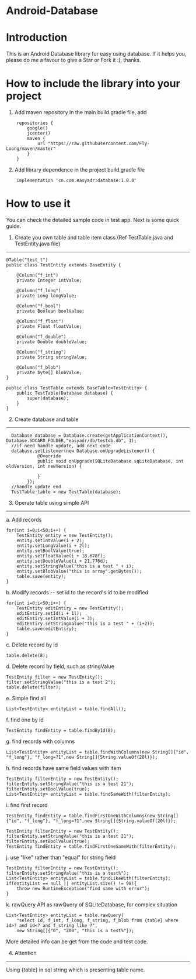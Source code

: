 # Android-Database


Introduction
====
This is an Android Database library for easy using database.
If it helps you, please do me a favour to give a Star or Fork it :), thanks.

How to include the library into your project
====
1. Add maven repository
   In the main build.gradle file, add
```
	repositories {
        google()
        jcenter()
        maven {
            url "https://raw.githubusercontent.com/Fly-Loong/maven/master"
        }
    }
```

2. Add library dependence in the project build.gradle file
```
	implementation 'cn.com.easyadr:database:1.0.0'
```


How to use it
====
You can check the detailed sample code in test app. 
Next is some quick guide.

1. Create you own table and table item class.(Ref TestTable.java and TestEntity.java file)
-------
```
@Table("test_t")
public class TestEntity extends BaseEntity {

    @Column("f_int")
    private Integer intValue;

    @Column("f_long")
    private Long longValue;

    @Column("f_bool")
    private Boolean boolValue;

    @Column("f_float")
    private Float floatValue;

    @Column("f_double")
    private Double doubleValue;

    @Column("f_string")
    private String stringValue;

    @Column("f_blob")
    private byte[] blobValue;
}
```
```
public class TestTable extends BaseTable<TestEntity> {
    public TestTable(Database database) {
        super(database);
    }
}
```
2. Create database and table
-------
```
  Database database = Database.create(getApplicationContext(), Database.SDCARD_FOLDER,"easyadr/db/testdb.db", 1);
  //if need handle update, add next code
  database.setListener(new Database.onUpgradeListener() {
            @Override
            public void onUpgrade(SQLiteDatabase sqLiteDatabase, int oldVersion, int newVersion) {

            }
        });
  //handle update end
  TestTable table = new TestTable(database);
```  
3. Operate table using simple API
-------
a. Add records
```
for(int i=0;i<50;i++) {
	TestEntity entity = new TestEntity();
	entity.setIntValue(i + 2);
	entity.setLongValue(i + 2l);
	entity.setBoolValue(true);
	entity.setFloatValue(i + 18.678f);
	entity.setDoubleValue(i + 21.776d);
	entity.setStringValue("this is a test " + i);
	entity.setBlobValue("this is array".getBytes());
	table.save(entity);
}
```

b. Modify records -- set id to the record's id to be modified
```
for(int i=0;i<50;i++) {
	TestEntity editEntiry = new TestEntity();
	editEntiry.setId(i + 1l);
	editEntiry.setIntValue(i + 3);
	editEntiry.setStringValue("this is a test " + (i+2));
	table.save(editEntiry);
}
```

c. Delete record by id
```
table.delete(8);
```

d. Delete record by field, such as stringValue
```
TestEntity filter = new TestEntity();
filter.setStringValue("this is a test 2");
table.delete(filter);
```

e. Simple find all
```
List<TestEntity> entityList = table.findAll();
```

f. find one by id
```
TestEntity findEntity = table.findById(8);
```

g. find records with columns
```
List<TestEntity> entityList = table.findWithColumns(new String[]{"id", "f_long"}, "f_long=?1",new String[]{String.valueOf(20l)});
```

h. find records have same field values with item
```
TestEntity filterEntity = new TestEntity();
filterEntity.setStringValue("this is a test 21");
filterEntity.setBoolValue(true);
List<TestEntity> entityList = table.findSameWith(filterEntity);
```

i. find first record
```
TestEntity findEntity = table.findFirstOneWithColumns(new String[]{"id", "f_long"}, "f_long=?1",new String[]{String.valueOf(20l)});

TestEntity filterEntity = new TestEntity();
filterEntity.setStringValue("this is a test 21");
filterEntity.setBoolValue(true);
TestEntity findEntity = table.findFirstOneSameWith(filterEntity);
```

j. use "like" rather than "equal" for string field
```
TestEntity filterEntity = new TestEntity();
filterEntity.setStringValue("this is a test%");
List<TestEntity> entityList = table.findLikeWith(filterEntity);
if(entityList == null || entityList.size() != 98){
	throw new RuntimeException("find same with error");
}
```

k. rawQuery API as rawQuery of SQLiteDatabase, for complex situation
```
List<TestEntity> entityList = table.rawQuery(
	"select id, f_int, f_long, f_string, f_blob from {table} where id>? and id<? and f_string like ?",
	new String[]{"0", "200", "this is a test%"});
```

More detailed info can be get from the code and test code.

4. Attention
-------
Using {table} in sql string which is presenting table name.

